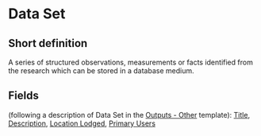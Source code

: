 # Data Set
## Short definition
A series of structured observations, measurements or facts identified from the research which can be stored in a database medium.
## Fields
(following a description of Data Set in the [Outputs - Other](../Templates/Outputs%20-%20Other.md) template):
[Title](../Object-Fields/Data%20Set/Title.md),
[Description](../Object-Fields/Data%20Set/Description.md),
[Location Lodged](../Object-Fields/Data%20Set/Location%20Lodged.md),
[Primary Users](../Object-Fields/Data%20Set/Primary%20Users.md)
